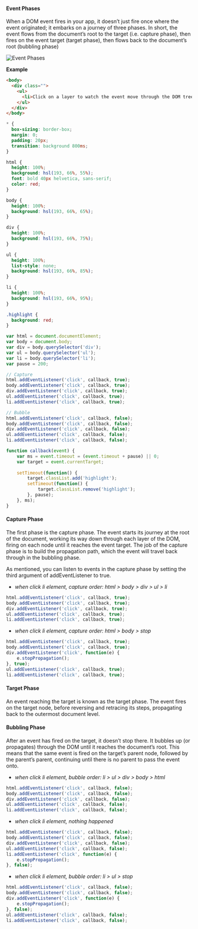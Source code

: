 #### Event Phases

When a DOM event fires in your app, it doesn’t just fire once where the event originated; it embarks on a journey of three phases. In short, the event flows from the document’s root to the target (i.e. capture phase), then fires on the event target (target phase), then flows back to the document’s root (bubbling phase)

![Event Phases](http://media.mediatemple.netdna-cdn.com/wp-content/uploads/2013/10/eventflow.png)

**Example**

```html
<body>
  <div class="">
    <ul>
      <li>Click on a layer to watch the event move through the DOM tree.</li>
    </ul>
  </div>
</body>
```

```css
* {
  box-sizing: border-box;
  margin: 0;
  padding: 20px;
  transition: background 800ms;
}

html {
  height: 100%;
  background: hsl(193, 66%, 55%);
  font: bold 40px helvetica, sans-serif;
  color: red;
}

body {
  height: 100%;
  background: hsl(193, 66%, 65%);
}

div {
  height: 100%;
  background: hsl(193, 66%, 75%);
}

ul {
  height: 100%;
  list-style: none;
  background: hsl(193, 66%, 85%);
}

li {
  height: 100%;
  background: hsl(193, 66%, 95%);
}

.highlight {
  background: red;
}
```

```javascript
var html = document.documentElement;
var body = document.body;
var div = body.querySelector('div');
var ul = body.querySelector('ul');
var li = body.querySelector('li');
var pause = 200;

// Capture
html.addEventListener('click', callback, true);
body.addEventListener('click', callback, true);
div.addEventListener('click', callback, true);
ul.addEventListener('click', callback, true);
li.addEventListener('click', callback, true);

// Bubble
html.addEventListener('click', callback, false);
body.addEventListener('click', callback, false);
div.addEventListener('click', callback, false);
ul.addEventListener('click', callback, false);
li.addEventListener('click', callback, false);

function callback(event) {
    var ms = event.timeout = (event.timeout + pause) || 0;
    var target = event.currentTarget;
    
    setTimeout(function() {
        target.classList.add('highlight');
        setTimeout(function() {
            target.classList.remove('highlight');
        }, pause);
    }, ms);
}
```

#### Capture Phase

The first phase is the capture phase. The event starts its journey at the root of the document, working its way down through each layer of the DOM, firing on each node until it reaches the event target. The job of the capture phase is to build the propagation path, which the event will travel back through in the bubbling phase.

As mentioned, you can listen to events in the capture phase by setting the third argument of addEventListener to true. 

* *when click li element, capture order: html > body > div > ul > li*

```javascript
html.addEventListener('click', callback, true);
body.addEventListener('click', callback, true);
div.addEventListener('click', callback, true);
ul.addEventListener('click', callback, true);
li.addEventListener('click', callback, true);
```
* *when click li element, capture order: html > body > stop*

```javascript
html.addEventListener('click', callback, true);
body.addEventListener('click', callback, true);
div.addEventListener('click', function(e) {
    e.stopPropagation();
}, true);
ul.addEventListener('click', callback, true);
li.addEventListener('click', callback, true);
```

#### Target Phase

An event reaching the target is known as the target phase. The event fires on the target node, before reversing and retracing its steps, propagating back to the outermost document level.

#### Bubbling Phase

After an event has fired on the target, it doesn’t stop there. It bubbles up (or propagates) through the DOM until it reaches the document’s root. This means that the same event is fired on the target’s parent node, followed by the parent’s parent, continuing until there is no parent to pass the event onto.

* *when click li element, bubble order: li > ul > div > body > html*

```javascript
html.addEventListener('click', callback, false);
body.addEventListener('click', callback, false);
div.addEventListener('click', callback, false);
ul.addEventListener('click', callback, false);
li.addEventListener('click', callback, false);
```
* *when click li element, nothing happened*

```javascript
html.addEventListener('click', callback, false);
body.addEventListener('click', callback, false);
div.addEventListener('click', callback, false);
ul.addEventListener('click', callback, false);
li.addEventListener('click', function(e) {
    e.stopPropagation();
}, false);
```
* *when click li element, bubble order: li > ul > stop*

```javascript
html.addEventListener('click', callback, false);
body.addEventListener('click', callback, false);
div.addEventListener('click', function(e) {
    e.stopPropagation();
}, false);
ul.addEventListener('click', callback, false);
li.addEventListener('click', callback, false);
```
